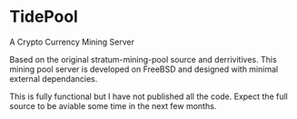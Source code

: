 TidePool
========

A Crypto Currency Mining Server

Based on the original stratum-mining-pool source and derrivitives.  This mining pool server is developed on FreeBSD and designed with minimal external dependancies.

This is fully functional but I have not published all the code.
Expect the full source to be aviable some time in the next few months.
